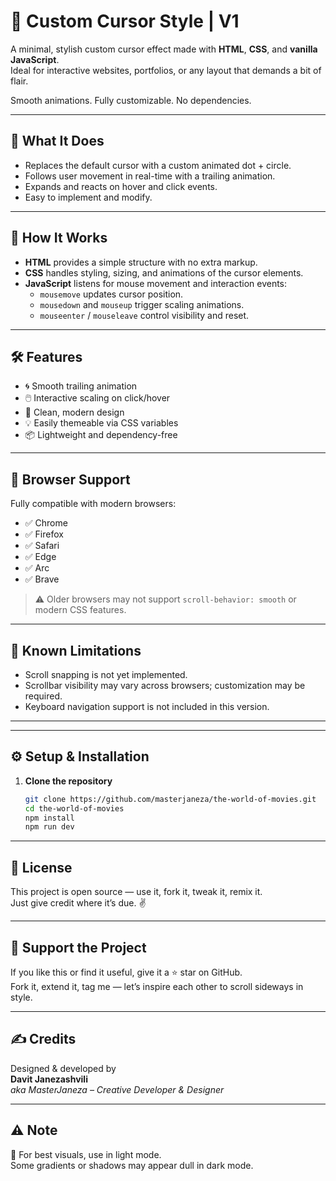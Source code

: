 # 🎯 Custom Cursor Style | V1

A minimal, stylish custom cursor effect made with **HTML**, **CSS**, and **vanilla JavaScript**.  
Ideal for interactive websites, portfolios, or any layout that demands a bit of flair.

Smooth animations. Fully customizable. No dependencies.

---

## 🚀 What It Does

- Replaces the default cursor with a custom animated dot + circle.
- Follows user movement in real-time with a trailing animation.
- Expands and reacts on hover and click events.
- Easy to implement and modify.

---

## 🧠 How It Works

- **HTML** provides a simple structure with no extra markup.
- **CSS** handles styling, sizing, and animations of the cursor elements.
- **JavaScript** listens for mouse movement and interaction events:
  - `mousemove` updates cursor position.
  - `mousedown` and `mouseup` trigger scaling animations.
  - `mouseenter` / `mouseleave` control visibility and reset.

---

## 🛠️ Features

- 🌀 Smooth trailing animation
- 🖱️ Interactive scaling on click/hover
- 🎨 Clean, modern design
- 💡 Easily themeable via CSS variables
- 📦 Lightweight and dependency-free

---

## 🧪 Browser Support

Fully compatible with modern browsers:

- ✅ Chrome  
- ✅ Firefox  
- ✅ Safari  
- ✅ Edge  
- ✅ Arc  
- ✅ Brave

> ⚠️ Older browsers may not support `scroll-behavior: smooth` or modern CSS features.

---

## 📌 Known Limitations

- Scroll snapping is not yet implemented.
- Scrollbar visibility may vary across browsers; customization may be required.
- Keyboard navigation support is not included in this version.

--- 


--- 

## ⚙️ Setup & Installation

1. **Clone the repository**
   ```bash
   git clone https://github.com/masterjaneza/the-world-of-movies.git
   cd the-world-of-movies
   npm install
   npm run dev
   ```

---

## 🧪 License

This project is open source — use it, fork it, tweak it, remix it.  
Just give credit where it’s due. ✌️

---

## 🌟 Support the Project

If you like this or find it useful, give it a ⭐ star on GitHub.  
Fork it, extend it, tag me — let’s inspire each other to scroll sideways in style.

---

## ✍️ Credits

Designed & developed by  
**Davit Janezashvili**  
_aka MasterJaneza – Creative Developer & Designer_

---

## ⚠️ Note

📱 For best visuals, use in light mode.  
Some gradients or shadows may appear dull in dark mode.

